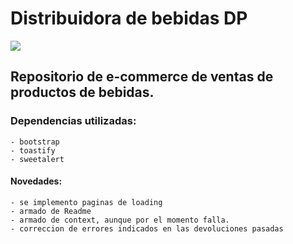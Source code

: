 # Distribuidora de bebidas DP

![](/public/Animation.gif)

## Repositorio de e-commerce de ventas de productos de bebidas.

### Dependencias utilizadas:

    - bootstrap
    - toastify
    - sweetalert


#### Novedades:

    - se implemento paginas de loading
    - armado de Readme
    - armado de context, aunque por el momento falla.
    - correccion de errores indicados en las devoluciones pasadas

